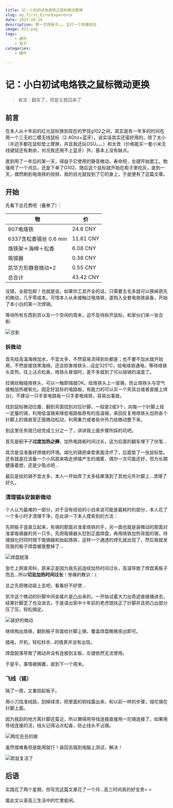 ```yaml
---
title: 记：小白初试电烙铁之鼠标微动更换
slug: my_first_EironExperence
date: 2023-10-14
description: 第一次焊板子。。。主打一个软硬结合
image: 013.png
tags:
    - 硬件
    - 电子
categories: 
    - 硬件

---
```

# 记：小白初试电烙铁之鼠标微动更换

> 省流：翻车了，但是又救回来了

## 前言

在本人从十年前的红光鼠标换到现在的罗技g102之间，其实是有一年多的时间在用一个三无的二模无线鼠标（2.4Ghz+蓝牙），说实话其实还蛮好用的，除了太小（半边手都在鼠标垫上摩擦，并且我还玩OSU。。。）和太贵（价格能买一套小米无线键鼠还有剩余，何况我还用不上蓝牙）外，基本上没有缺点。

直到用了一年后的某一天，得益于它使用的静音微动，寿命短，左键开始罢工。勉强用了一个月后，还是下单了G102，随后这个鼠标就开始在柜子里吃灰，直到一天，偶然刷到电烙铁的视频，我的目光就投到了它的身上，于是便有了这篇文章。



## 开始

先看下总花费吧（叠券了）：

| 物                    | 价        |
| --------------------- | --------- |
| 907电烙铁             | 24.6 CNY  |
| 6337含松香锡丝 0.6 mm | 11.81 CNY |
| 烙铁架＋海绵＋松香    | 6.08 CNY  |
| 吸锡器                | 0.38 CNY  |
| 凯华方形静音微动*2    | 0.55 CNY  |
| 总合计                | 43.42 CNY |

没错，全部包邮！也就是说，如果你工具齐全的话，只需要五毛多就可以换掉原先的微动，几乎零成本。可惜本人从未接触过电烙铁，遂购入全套电烙铁装备，开始了本小白的第一次焊锡。

等待所有东西到货以及一个空闲的周末，迫不及待拆开鼠标，和家伙们来一张合影:

![合影](013.png)

### 拆微动

首先给高温海绵加水，不宜太多，不然容易流得到处都是；也不要不加水就开始用，不然直接烧黑海绵，还会损害烙铁头…设定325℃，给电烙铁通电，等待烙铁头变热。往上沾点松香，烙铁头冒烟时，差不多就到了可以熔锡的温度了。

拉锡丝触碰烙铁头，可以一触即熔就OK。给烙铁头上一层锡，防止烙铁头与空气接触加热被氧化。固定好鼠标的电路板，有能力的可以买一个夹具台或者直接上焊台(，不建议一只手拿电路板一只手拿电烙铁，容易出事故。

找到鼠标微动位置，翻到背面找到对应针脚，一般是2或3个，向每一个针脚上挂一定量的锡，利用低温锡来降低电路板原有的高温锡，来回反复用烙铁头加热各个针脚上的锡直至正面微动松动，利用重力或者些许外力给微动整下来。

到这里任务就已经完成三分之一了，讲讲我上面步骤所踩的坑吧。

首先是~~犯下了~~**过度加热~~之罪~~**，加热电路板时间过长，这为后面的翻车埋下了伏笔…

其次是没准备好焊接的环境。熔化的锡把桌垫表面烫坏了，后面垫了一张鼠标垫。还有就是应该备一个小风扇来吸走焊接产生的烟雾，偶尔一次可能还好，但为长期健康着想，还是少吸点吧...

最后是挂的锡不宜太多，本人一开始弄了太多结果落到了其他元件针脚上...清理了好久。

### 清理锡&安装新微动

个人认为最难的一部分，对于没有经验的小白来说可能是最耗时的部分，本人花了一个多小时才清理干净，在此讲一下本人摸索到的方法：

先把板子竖直立起来，有锡的那面对准拿烙铁的手，另一面也就是装微动的那面对准拿吸锡器的另一只手。先把吸锡器头怼到正面焊盘，再用烙铁加热背面的锡，待锡熔化时同时按下吸锡器和抬起烙铁，这样一个通透的焊孔就出现了，然后我就发现我的板子焊盘被我整掉了...

![焊盘脱落](014.png)

急忙上网查资料，原来正是因为我先前连续加热时间过长，高温导致了焊盘离板子而去...所以**切忌加热时间过长**！惨痛的教训：(

总之先把微动装上去吧，看看好不好使...

凯华这个微动的针脚中间金属片是凸出来的，一开始试着大力出奇迹直接捅进去，结果针脚歪了也没进去，于是请出家中十年前的老虎钳扶正了针脚并且把凸出部分压了压，轻松搞定。

![装好的微动](015.png)

继续掏出烙铁，翻到板子背面给针脚上锡，覆盖焊盘略微突出即可。

插电，开机，轻松秒杀...的情景并没有出现。

焊盘脱落导致了微动并没有连接到主板，左键依然无法使用。

于是乎，事情被搁置，直到下一个周末。

### 飞线（锡）

隔了一周，又重拾起板子。

用小刀找准线路，刮掉绿漆，把里面的铜线露出来，和以前一样的步骤，熔坨锡在针脚上面。

因为我刮的地方离针脚还蛮近，所以懒得用导线连接直接用一坨锡连接了，如果用导线连接的活，线头记得沾点松香，防止线头不沾锡。

![两坨丑丑的锡](016.png)

虽然很难看但是能用就行！装回去插到电脑上测试，解决！

![耶鼠复活了](017.png)

## 后语

实践花了两个星期，但写完这篇文章花了一个月...高三时间真的好宝贵= =

属此文以录高三生活中的忙里偷闲。
